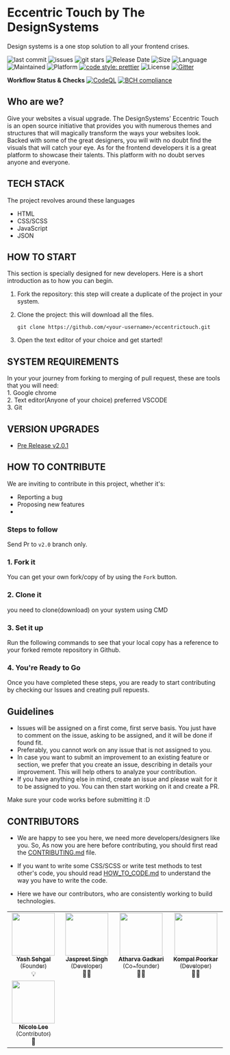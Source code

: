 # Eccentric Touch by The DesignSystems

Design systems is a one stop solution to all your frontend crises. 

![last commit](https://img.shields.io/github/last-commit/DesignSystemsOSS/eccentrictouch)
![issues](https://img.shields.io/github/issues/DesignSystemsOSS/eccentrictouch)
![git stars](https://img.shields.io/github/stars/DesignSystemsOSS/eccentrictouch)
![Release Date](https://img.shields.io/github/release-date/DesignSystemsOSS/eccentrictouch)
![Size](https://img.shields.io/github/repo-size/DesignSystemsOSS/eccentrictouch)
![Language](https://img.shields.io/github/languages/top/DesignSystemsOSS/eccentrictouch)
![Maintained](https://img.shields.io/maintenance/yes/2021)
![Platform](https://img.shields.io/badge/platform-Visual%20Studio%20Code-blue)
[![code style: prettier](https://img.shields.io/badge/code_style-prettier-ff69b4.svg)](https://github.com/prettier/prettier)
![License](https://img.shields.io/badge/license-Apache-brightgreen)
[![Gitter](https://badges.gitter.im/DesignSystemsOSS/community.svg)](https://gitter.im/DesignSystemsOSS/community?utm_source=badge&utm_medium=badge&utm_campaign=pr-badge)

**Workflow Status & Checks**
[![CodeQL](https://github.com/DesignSystemsOSS/eccentrictouch/actions/workflows/codeql-analysis.yml/badge.svg?branch=v2.0)](https://github.com/DesignSystemsOSS/eccentrictouch/actions/workflows/codeql-analysis.yml)
[![BCH compliance](https://bettercodehub.com/edge/badge/DesignSystemsOSS/eccentrictouch?branch=master)](https://bettercodehub.com/)

## Who are we?

Give your websites a visual upgrade. The DesignSystems' Eccentric Touch is an open source initiative that 
provides you with numerous themes and structures that will magically transform the ways your websites look. Backed 
with some of the great designers, you will with no doubt find the visuals that will catch your eye. As for the 
frontend developers it is a great platform to showcase their talents. This platform with no doubt serves anyone and 
everyone.


## TECH STACK

The project revolves around these languages</br>
- HTML
- CSS/SCSS
- JavaScript
- JSON



## HOW TO START

This section is specially designed for new developers.
Here is a short introduction as to how you can begin.
1. Fork the repository: this step will create a duplicate of the project in your system.
2. Clone the project: this will download all the files.

    ```
    git clone https://github.com/<your-username>/eccentrictouch.git
    ``` 
3. Open the text editor of your choice and get started!

## SYSTEM REQUIREMENTS

In your your journey from forking to merging of pull request, these are tools that you will need:</br>
    1. Google chrome</br>
    2. Text editor(Anyone of your choice) preferred VSCODE</br>
    3. Git


## VERSION UPGRADES
- [Pre Release v2.0.1](https://github.com/DesignSystemsOSS/eccentrictouch/releases/tag/v2.0.1)

## HOW TO CONTRIBUTE
We are inviting to contribute in this project, whether it's:
- Reporting a bug
- Proposing new features
- 
### Steps to follow
Send Pr to `v2.0` branch only.

### 1. Fork it
You can get your own fork/copy of []() by using the `Fork` button.

### 2. Clone it 
you need to clone(download) on your system using CMD
### 3. Set it up
Run the following commands to see that your local copy has a reference to your forked remote repository in Github.
### 4. You're Ready to Go
Once you have completed these steps, you are ready to start contributing by checking our Issues and creating pull repuests.
## Guidelines
- Issues will be assigned on a first come, first serve basis. You just have to comment on the issue, asking to be assigned, and it will be done if found fit.
- Preferably, you cannot work on any issue that is not assigned to you.
- In case you want to submit an improvement to an existing feature or section, we prefer that you create an issue, describing in details your improvement. This will help others to analyze your contribution.
- If you have anything else in mind, create an issue and please wait for it to be assigned to you. You can then start working on it and create a PR.

Make sure your code works before submitting it :D
## CONTRIBUTORS
- We are happy to see you here, we need more developers/designers like you. So, As now you are here before contributing, you should first read the 
[CONTRIBUTING.md](CONTRIBUTING.md) file. 
- If you want to write some CSS/SCSS or write test methods to test other's code, you should read [HOW_TO_CODE.md](HOW_TO_CODE.md) to understand the way you have to write the code.

- Here we have our contributors, who are consistently working to build technologies.

<table>
  <tr>
    <td align="center"><a href="https://yashsehgal.github.io/portfolio_v_2"><img src="https://avatars.githubusercontent.com/u/62352288?s=460&u=cfea168f1bfd96b93710d9b3b9dda77283768452&v=4" width="100px;" alt=""/><br /><sub><b>Yash Sehgal</b> (Founder)</sub></a><br /><a title="Founder">💡</a></td>
    
  <td align="center"><a href="https://www.linkedin.com/in/jaspreet-singh-saini-a916111b2/"><img src="https://avatars.githubusercontent.com/u/75212002?v=4" width="100px;" alt=""/><br /><sub><b>Jaspreet Singh</b> (Developer)</sub></a><br /><a title="Founder">👨‍💻</a></td>

  <td align="center"><a href="https://www.linkedin.com/in/atharva-gadkari-0974b11b6/"><img src="https://avatars.githubusercontent.com/u/74293435?v=4" width="100px;" alt=""/><br /><sub><b>Atharva Gadkari</b> (Co-founder)</sub></a><br /><a title="Founder"> 👨‍💻 </a></td>

  <td align="center"><a href="https://www.linkedin.com/in/kompal-poorkar-2710231bb/"><img src="https://avatars.githubusercontent.com/u/75424966?v=4" width="100px;" alt=""/><br /><sub><b>Kompal Poorkar</b> (Developer)</sub></a><br /><a title="Founder">👩‍💻</a></td>
  </tr>

  <tr>

  <td align="center"><a href="https://github.com/nicoolel"><img src="https://avatars.githubusercontent.com/u/56747239?v=4" width="100px;" alt=""/><br /><sub><b>Nicole Lee
</b> (Contributor)</sub></a><br /><a title="Founder">👩</a></td>
  </tr>

  
</table>

